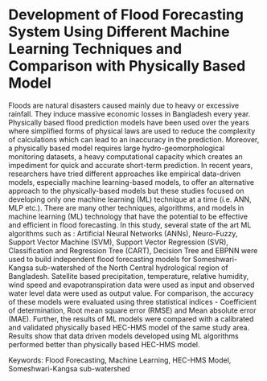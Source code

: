 # Development of Flood Forecasting System Using Different Machine Learning Techniques and Comparison with Physically Based Model

Floods are natural disasters caused mainly due to heavy or excessive rainfall. They induce massive economic losses in Bangladesh every year. Physically based flood prediction models have been used over the years where simplified forms of physical laws are used to reduce the complexity of calculations which can lead to an inaccuracy in the prediction. Moreover, a physically based model requires large hydro-geomorphological monitoring datasets, a heavy computational capacity which creates an impediment for quick and accurate short-term prediction. In recent years, researchers have tried different approaches like empirical data-driven models, especially machine learning-based models, to offer an alternative approach to the physically-based models but these studies focused on developing only one machine learning (ML) technique at a time (i.e. ANN, MLP etc.). There are many other techniques, algorithms, and models in machine learning (ML) technology that have the potential to be effective and efficient in flood forecasting. In this study, several state of the art ML algorithms such as : Artificial Neural Networks (ANNs), Neuro-Fuzzy, Support Vector Machine (SVM), Support Vector Regression (SVR), Classification and Regression Tree (CART), Decision Tree and EBPNN were used to build independent flood forecasting models for Someshwari-Kangsa sub-watershed of the North Central hydrological region of Bangladesh. Satellite based precipitation, temperature, relative humidity, wind speed and evapotranspiration data were used as input and observed water level data were used as output value. For comparison, the accuracy of these models were evaluated using three statistical indices - Coefficient of determination, Root mean square error (RMSE) and Mean absolute error (MAE). Further, the results of ML models were compared with a calibrated and validated physically based HEC-HMS model of the same study area. Results show that data driven models developed using ML algorithms performed better than physically based HEC-HMS model.


Keywords: Flood Forecasting, Machine Learning, HEC-HMS Model, Someshwari-Kangsa sub-watershed

